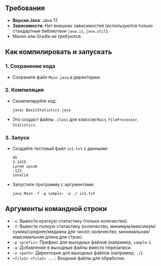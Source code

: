 ## Требования

- **Версия Java**: Java 17.
- **Зависимости**: Нет внешних зависимостей (используются только стандартные библиотеки `java.io`, `java.util`).
- Maven или Gradle не требуются.

## Как компилировать и запускать

### 1. Сохранение кода

- Сохраните файл `Main.java` в директорию.

### 2. Компиляция

- Скомпилируйте код:
  ```
  javac BasicStatistics.java
  ```
- Это создаст файлы `.class` для классов `Main`, `FileProcessor`, `Statistics`.

### 3. Запуск

- Создайте тестовый файл `in1.txt` с данными:
  ```
  45
  3.1415
  Lorem ipsum
  -123
  invalid
  ```
- Запустите программу с аргументами:
  ```
  java Main -f -p sample- -o ./ in1.txt
  ```

## Аргументы командной строки

- `-s`: Вывести краткую статистику (только количество).
- `-f`: Вывести полную статистику (количество, минимум/максимум/сумма/среднее/медиана для чисел; количество, минимальная/максимальная длина для строк).
- `-p <prefix>`: Префикс для выходных файлов (например, `sample-`).
- `-a`: Добавление в выходные файлы вместо перезаписи.
- `-o <path>`: Директория для выходных файлов (например, `./`).
- `<file1> <file2> ...`: Входные файлы для обработки.
